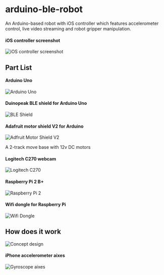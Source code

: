# arduino-ble-robot
An Arduino-based robot with iOS controller which features accelerometer control, live video streaming and robot gripper manipulation.

#### iOS controller screenshot
![iOS controller screenshot](/assets/ios_screenshot.png)

## Part List
#### Arduino Uno
![Arduino Uno](/assets/ArduinoUno_R3_Front_450px.jpg)

#### Duinopeak BLE shield for Arduino Uno
![BLE Shield](/assets/ble4shield.png)

#### Adafruit motor shield V2 for Arduino
![Adfruit Motor Shield V2](/assets/motor_shield_v2.jpg)

A 2-track move base with 12v DC motors

#### Logitech C270 webcam
![Logitech C270](/assets/c270.png)

#### Raspberry Pi 2 B+
![Raspberry Pi 2](/assets/raspberry_pi_2.jpg)

#### Wifi dongle for Raspberry Pi
![Wifi Dongle](/assets/EDUP.jpg)

## How does it work

![Concept design](/assets/design_scratch.png)

#### iPhone accelerometer aixes
![Gyroscope aixes](/assets/Gyro.png)
